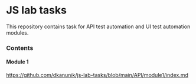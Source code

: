 # JS lab tasks

This repository contains task for API test automation and UI test automation modules.

### Contents

#### Module 1
https://github.com/dkanunik/js-lab-tasks/blob/main/API/module1/index.md
